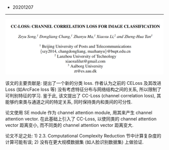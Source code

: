 - 20201207
----
![](<[2020] Cc-Loss_ Channel Correlation Loss For Image Classification/paper_title.png>)

该文的主要贡献是: 提出了一个新的分类 loss. 作者认为之前的 CELoss 及其改进 Loss (如ArcFace loss 等) 没有考虑特征分布与网络结构之间的关系, 所以限制了可判别特征的学习. 鉴于此, 该文提出了 CC-Loss (channel correlation loss), 其能够约束类与通道之间的特定关系, 同时保持类内和类间的可分性. 

论文使用 SE module 作为 channel attention module, 用其来产生 channel attention vector. 在此基础上引入了 CC-Loss, 以使同类的 channel attention vector 距离变小, 而不同类的 channel attention vector 距离变大.

论文不足之处: 1) 2.3. Computational Complexity Reduction 节中计算复杂度的计算可能有误; 2) 没有在更大规模数据集 (如人脸识别数据集) 上做验证.

